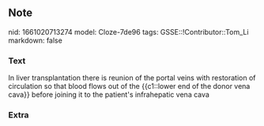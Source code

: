 ## Note
nid: 1661020713274
model: Cloze-7de96
tags: GSSE::!Contributor::Tom_Li
markdown: false

### Text
<div>
  In liver transplantation there is reunion of the portal veins
  with restoration of circulation so that blood flows out of the
  {{c1::lower end of the donor vena cava}} before joining it to the
  patient's infrahepatic vena cava
</div>

### Extra

